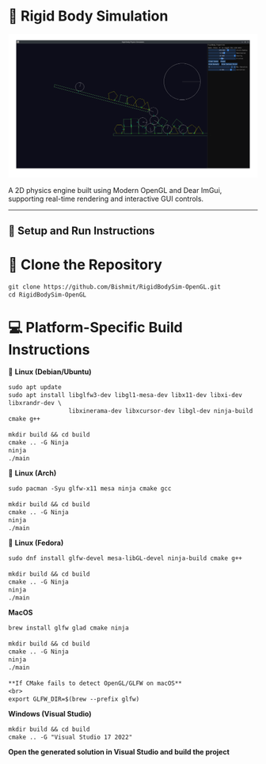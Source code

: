 # 🧱 Rigid Body Simulation

![Demo](Picture_SS/prototype2.png)

A 2D physics engine built using Modern OpenGL and Dear ImGui, supporting real-time rendering and interactive GUI controls.

---

## 🚀 Setup and Run Instructions

# 🧩 Clone the Repository
```
git clone https://github.com/Bishmit/RigidBodySim-OpenGL.git
cd RigidBodySim-OpenGL
```

# 💻 Platform-Specific Build Instructions

🐧 **Linux (Debian/Ubuntu)**
<br>
```
sudo apt update
sudo apt install libglfw3-dev libgl1-mesa-dev libx11-dev libxi-dev libxrandr-dev \
                 libxinerama-dev libxcursor-dev libgl-dev ninja-build cmake g++

mkdir build && cd build
cmake .. -G Ninja
ninja
./main
```

🐧 **Linux (Arch)**
<br>
```
sudo pacman -Syu glfw-x11 mesa ninja cmake gcc

mkdir build && cd build
cmake .. -G Ninja
ninja
./main
```

🐧 **Linux (Fedora)**
<br>
```
sudo dnf install glfw-devel mesa-libGL-devel ninja-build cmake g++

mkdir build && cd build
cmake .. -G Ninja
ninja
./main
```

**MacOS**
<br>
```
brew install glfw glad cmake ninja

mkdir build && cd build
cmake .. -G Ninja
ninja
./main

**If CMake fails to detect OpenGL/GLFW on macOS**
<br>
export GLFW_DIR=$(brew --prefix glfw)
```

**Windows (Visual Studio)**
<br>
```
mkdir build && cd build
cmake .. -G "Visual Studio 17 2022"
```

**Open the generated solution in Visual Studio and build the project**

